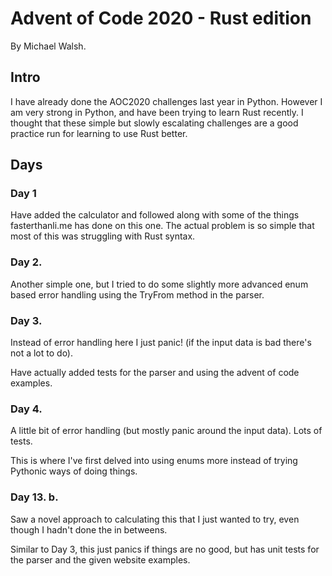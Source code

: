 # Advent of Code 2020 - Rust edition

By Michael Walsh.

## Intro

I have already done the AOC2020 challenges last year in Python. However I am very strong
in Python, and have been trying to learn Rust recently. I thought that these simple
but slowly escalating challenges are a good practice run for learning to use Rust better.

## Days

### Day 1

Have added the calculator and followed along with some of the things fasterthanli.me has done
on this one. The actual problem is so simple that most of this was struggling with Rust syntax.

### Day 2.

Another simple one, but I tried to do some slightly more advanced enum based error handling
using the TryFrom method in the parser.

### Day 3.

Instead of error handling here I just panic! (if the input data is bad there's not a lot to do).

Have actually added tests for the parser and using the advent of code examples.

### Day 4.

A little bit of error handling (but mostly panic around the input data). Lots of tests.

This is where I've first delved into using enums more instead of trying Pythonic ways of doing things.

### Day 13. b.

Saw a novel approach to calculating this that I just wanted to try, even though I hadn't done the in betweens.

Similar to Day 3, this just panics if things are no good, but has unit tests for the parser and the given website examples.
